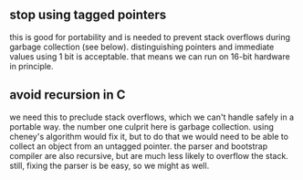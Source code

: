 ## stop using tagged pointers

this is good for portability and is needed to prevent
stack overflows during garbage collection (see below).
distinguishing pointers and immediate values using 1 bit
is acceptable. that means we can run on 16-bit hardware
in principle.

## avoid recursion in C

we need this to preclude stack overflows, which we can't
handle safely in a portable way. the number one culprit
here is garbage collection. using cheney's algorithm would
fix it, but to do that we would need to be able to collect
an object from an untagged pointer. the parser and bootstrap
compiler are also recursive, but are much less likely to
overflow the stack. still, fixing the parser is be easy, so
we might as well.

